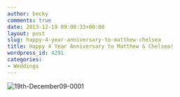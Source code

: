 ```yaml
---
author: becky
comments: true
date: 2013-12-19 09:00:33+00:00
layout: post
slug: happy-4-year-anniversary-to-matthew-chelsea
title: Happy 4 Year Anniversary to Matthew & Chelsea!
wordpress_id: 4291
categories:
- Weddings
---
```


![19th-December09-0001](http://www.beckyjenson.com/wp-content/uploads/2013/01/19th-December09-0001.jpg)
